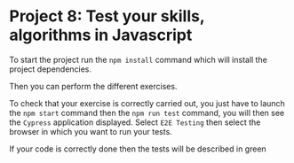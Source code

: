 
# Project 8: Test your skills, algorithms in Javascript

To start the project run the `npm install` command which will install the project dependencies.

Then you can perform the different exercises.

To check that your exercise is correctly carried out, you just have to launch the `npm start` command then the `npm run test` command, you will then see the `Cypress` application displayed. Select `E2E Testing` then select the browser in which you want to run your tests.

If your code is correctly done then the tests will be described in green
